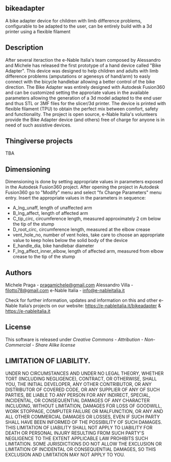 ## bikeadapter
A bike adapter device for children with limb difference problems, configurable to be adapted to the user, can be entirely build with a 3d printer using a flexible filament

## Description
After several iteraction the e-Nable Italia's team composed by Alessandro and Michele has released the first prototype of a hand device called "Bike Adapter".
This device was designed to help children and adults with limb difference problems (amputations or agenesys of hand/arm) to easly connect with the bicycle handlebar allowing a better control of the bike direction.
The Bike Adapter was entirely designed with Autodesk Fusion360 and can be customized setting the approriate values in the available parameters allowing the generation of a 3d model adapted to the end user and thus STL or 3MF files for the slicer/3d printer.
The device is printed with flexible filament (TPU) to obtain the perfect mix between comfort, safety and functionality.
The project is open source, e-Nable Italia's volunteers provide the Bike Adapter device (and others) free of charge for anyone is in need of such assistive devices.


## Thingiverse projects
TBA

## Dimensioning
Dimensioning is done by setting appropriate values in parameters exposed in the Autodesk Fusion360 project.
After opening the project in Autodesk Fusion360 go to "Modify" menu and select "fx Change Parameters" menu entry.
Insert the appropriate values in the parameters in sequence:
* A_lng_unaff, length of unaffected arm
* B_lng_affect, length of affected arm
* C_tip_circ, circumference length, measured approximately 2 cm below the tip of the stump
* D_root_circ, circumference length, measured at the elbow crease
* vent_hole_no, number of vent holes, take care to choose an appropriate value to keep holes below the solid body of the device
* E_handle_dia, bike handlebar diameter
* F_lng_affect_inner_elbow, length of affected arm, measured from elbow crease to the tip of the stump

## Authors
Michele Praga - pragamichele@gmail.com
Alessandro Villa - filotto78@gmail.com
e-Nable Italia - info@e-nableitalia.it

Check for further information, updates and information on this and other e-Nable Italia’s projects on our website: https://e-nableitalia.it/bikeadapter & https://e-nableitalia.it

## License
This software is released under *Creative Commons - Attribution - Non-Commercial - Share Alike license*

## LIMITATION OF LIABILITY.
UNDER NO CIRCUMSTANCES AND UNDER NO LEGAL THEORY, WHETHER TORT (INCLUDING NEGLIGENCE), CONTRACT, OR OTHERWISE, SHALL YOU, THE INITIAL DEVELOPER, ANY OTHER CONTRIBUTOR, OR ANY DISTRIBUTOR OF COVERED CODE, OR ANY SUPPLIER OF ANY OF SUCH PARTIES, BE LIABLE TO ANY PERSON FOR ANY INDIRECT, SPECIAL, INCIDENTAL, OR CONSEQUENTIAL DAMAGES OF ANY CHARACTER INCLUDING, WITHOUT LIMITATION, DAMAGES FOR LOSS OF GOODWILL, WORK STOPPAGE, COMPUTER FAILURE OR MALFUNCTION, OR ANY AND ALL OTHER COMMERCIAL DAMAGES OR LOSSES, EVEN IF SUCH PARTY SHALL HAVE BEEN INFORMED OF THE POSSIBILITY OF SUCH DAMAGES. THIS LIMITATION OF LIABILITY SHALL NOT APPLY TO LIABILITY FOR DEATH OR PERSONAL INJURY RESULTING FROM SUCH PARTY'S NEGLIGENCE TO THE EXTENT APPLICABLE LAW PROHIBITS SUCH LIMITATION. SOME JURISDICTIONS DO NOT ALLOW THE EXCLUSION OR LIMITATION OF INCIDENTAL OR CONSEQUENTIAL DAMAGES, SO THIS EXCLUSION AND LIMITATION MAY NOT APPLY TO YOU.

